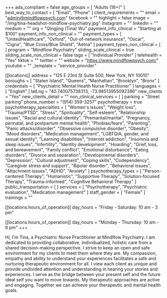 +++
ada_compliant = false
age_groups = [ "Adults (18+)" ]
best_way_to_contact = [ "Email", "Phone" ]
client_requirements = ""
email = "admin@mindflowpsych.com"
facebook = ""
highlight = false
image = "/img/tina-headshot-mindflow-psychiatry.jpg"
instagram = ""
linkedin = ""
medium = ""
org = "Qingjing (Tina) Wu"
payment_info_clinical = "Starting at $100"
payment_info_non_clinical = ""
payment_types = [
  "UnitedHealthcare",
  "Oxford",
  "Out-of-network insurance",
  "Oscar",
  "Cigna",
  "Blue Cross/Blue Shield",
  "Aetna"
]
payment_types_non_clinical = [ ]
program = "Mindflow Psychiatry"
sliding_scale_clinical = true
sliding_scale_non_clinical = false
tags = [ "Individual Provider" ]
telehealth = "Yes"
tiktok = ""
twitter = ""
website = "https://www.mindflowpsych.com/"
youtube = ""
_template = "service_provider"

[[locations]]
address = "125 E 23rd St Suite 500, New York, NY 10010"
boroughs = [ "Staten Island", "Queens", "Manhattan", "Brooklyn", "Bronx" ]
credentials = [ "Psychiatric Mental Health Nurse Practitioner" ]
languages = [ "English" ]
latLng = "40.740075738313, -73.98513955092386"
new_clients = "Yes"
new_clients_detail = ""
non_clinical_services = [ ]
parking = "Street parking"
phone_number = "(914) 359-3257"
psychotherapy = true
psychotherapy_specialties = [
  "Women's issues",
  "Weight loss",
  "Trauma/PTSD",
  "Stress",
  "Spirituality",
  "Self-esteem",
  "Relationship issues",
  "Racial and cultural identity",
  "Premarital/marital",
  "Pregnancy, perinatal, and postpartum mental health",
  "Phobias/fears",
  "Parenting",
  "Panic attacks/disorder",
  "Obsessive compulsive disorder",
  "Obesity",
  "Mood disorders",
  "Medication management",
  "LGBTQIA, gender, and sexual identity",
  "Learning disabilities",
  "Internet addiction",
  "Insomnia and sleep issues",
  "Infertility",
  "Identity development",
  "Hoarding",
  "Grief, loss, and bereavement",
  "Family conflict",
  "Emotional disturbance",
  "Eating disorders",
  "Divorce and separation",
  "Developmental disorders",
  "Depression",
  "Cultural adjustment",
  "Coping skills",
  "Codependency",
  "Caregiver stress and support",
  "Bipolar disorder",
  "Behavioral issues",
  "Attachment issues",
  "ADHD",
  "Anxiety"
]
psychotherapy_types = [
  "Person-centered Therapy",
  "Humanistic",
  "Supportive Therapy",
  "Solution-focused Therapy",
  "Trauma-informed",
  "Cognitive Behavioral Therapy"
]
public_transportation = [ ]
services = [
  "Psychotherapy",
  "Psychiatric evaluation",
  "Medication management"
]
staff_gender = [ "Female" ]
trainings = ""

  [[locations.hours_of_operation]]
  day_hours = "Friday - Saturday: 10 am - 3 pm"

  [[locations.hours_of_operation]]
  day_hours = "Monday - Thursday: 10 am - 6 pm"
+++

Hi, I'm Tina, a Psychiatric Nurse Practitioner at Mindflow Psychiatry. I am dedicated to providing collaborative, individualized, holistic care from a shared decision-making perspective. I strive to keep an open and safe environment for my clients to meet them where they are. My compassion, empathy and ability to understand your experiences facilitates a safe and nurturing therapeutic environment for all. I view each client as unique and provide undivided attention and understanding in hearing your stories and experiences. I serve as the bridge between your present self and the future ideal self you want to move towards. My therapeutic approaches are active and engaging. Together we can achieve your therapeutic and mental health goals.
